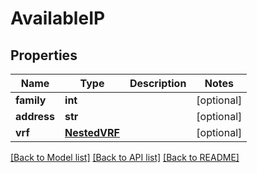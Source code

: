 # AvailableIP

## Properties
Name | Type | Description | Notes
------------ | ------------- | ------------- | -------------
**family** | **int** |  | [optional] 
**address** | **str** |  | [optional] 
**vrf** | [**NestedVRF**](NestedVRF.md) |  | [optional] 

[[Back to Model list]](../README.md#documentation-for-models) [[Back to API list]](../README.md#documentation-for-api-endpoints) [[Back to README]](../README.md)


